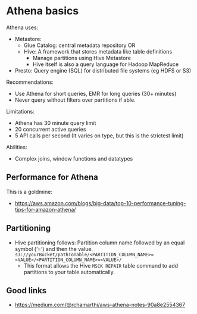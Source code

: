 # Athena basics

Athena uses:
- Metastore:
  - Glue Catalog: central metadata repository
    OR
  - Hive: A framework that stores metadata like table definitions
    - Manage partitions using Hive Metastore
    - Hive itself is also a query language for Hadoop MapReduce
- Presto: Query engine (SQL) for distributed file systems (eg HDFS or S3)

Recommendations:
- Use Athena for short queries, EMR for long queries (30+ minutes)
- Never query without filters over partitions if able.

Limitations:
- Athena has 30 minute query limit
- 20 concurrent active queries 
- 5 API calls per second (It varies on type, but this is the strictest limit)

Abilities:
- Complex joins, window functions and datatypes

## Performance for Athena

This is a goldmine:
- https://aws.amazon.com/blogs/big-data/top-10-performance-tuning-tips-for-amazon-athena/


## Partitioning

- Hive partitioning follows:
  Partition column name followed by an equal symbol (‘=’) and then the value.
  `s3://yourBucket/pathToTable/<PARTITION_COLUMN_NAME>=<VALUE>/<PARTITION_COLUMN_NAME>=<VALUE>/`
    - This format allows the Hive `MSCK REPAIR` table command to add partitions to your table automatically.



## Good links
- https://medium.com/@rchamarthi/aws-athena-notes-90a8e2554367

